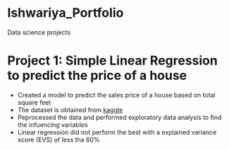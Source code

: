 # Ishwariya_Portfolio
Data science projects

# Project 1: Simple Linear Regression to predict the price of a house

- Created a model to predict the sales price of a house based on total square feet
- The dataset is obtained from [kaggle](https://www.kaggle.com/c/house-prices-advanced-regression-techniques)
- Peprocessed the data and performed exploratory data analysis to find the infuencing variables
- Linear regression did not perform the best with a explained variance score (EVS) of less tha 60%
